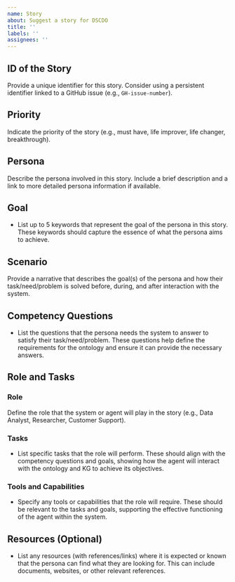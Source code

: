 ```yaml
---
name: Story
about: Suggest a story for DSCDO
title: ''
labels: ''
assignees: ''
---
```


## ID of the Story
Provide a unique identifier for this story. Consider using a persistent identifier linked to a GitHub issue (e.g., `GH-issue-number`).

## Priority
Indicate the priority of the story (e.g., must have, life improver, life changer, breakthrough).

## Persona
Describe the persona involved in this story. Include a brief description and a link to more detailed persona information if available.

## Goal
- List up to 5 keywords that represent the goal of the persona in this story. These keywords should capture the essence of what the persona aims to achieve.

## Scenario
Provide a narrative that describes the goal(s) of the persona and how their task/need/problem is solved before, during, and after interaction with the system.

## Competency Questions
- List the questions that the persona needs the system to answer to satisfy their task/need/problem. These questions help define the requirements for the ontology and ensure it can provide the necessary answers.

## Role and Tasks
### Role
Define the role that the system or agent will play in the story (e.g., Data Analyst, Researcher, Customer Support).

### Tasks
- List specific tasks that the role will perform. These should align with the competency questions and goals, showing how the agent will interact with the ontology and KG to achieve its objectives.

### Tools and Capabilities
- Specify any tools or capabilities that the role will require. These should be relevant to the tasks and goals, supporting the effective functioning of the agent within the system.

## Resources (Optional)
- List any resources (with references/links) where it is expected or known that the persona can find what they are looking for. This can include documents, websites, or other relevant references.